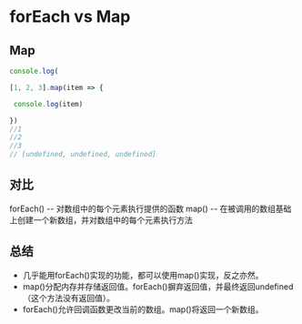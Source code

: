 # forEach vs Map



## Map
```js
console.log(

[1, 2, 3].map(item => {

​ console.log(item)

})
//1
//2
//3
// [undefined, undefined, undefined]

```
## 对比
forEach() -- 对数组中的每个元素执行提供的函数
map() -- 在被调用的数组基础上创建一个新数组，并对数组中的每个元素执行方法


## 总结

* 几乎能用forEach()实现的功能，都可以使用map()实现，反之亦然。
* map()分配内存并存储返回值。forEach()摒弃返回值，并最终返回undefined（这个方法没有返回值）。
* forEach()允许回调函数更改当前的数组。map()将返回一个新数组。
